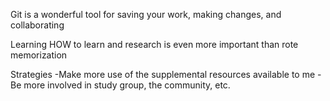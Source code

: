 Git is a wonderful tool for saving your work, making changes, and
collaborating

Learning HOW to learn and research is even more important than
rote memorization

Strategies
-Make more use of the supplemental resources available to me
-Be more involved in study group, the community, etc.
